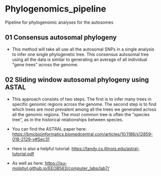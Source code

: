 # Phylogenomics_pipeline
Pipeline for phylogenomic analyses for the autosomes

## 01 Consensus autosomal phylogeny
- This method will take all use all the autosomal SNPs in a single analysis to infer one single phylogenetic tree. This consensus autosomal tree using all the data is similar to generating an average  of all individual "gene trees" across the genome.



## 02 Sliding window autosomal phylogeny using ASTAL

- This approach consists of two steps. The first is to infer many trees in specific genomic regions across the genome. The second step is to find which trees are most prevalent among all the trees we generated across all the genomic regions. The most common tree is often the "species tree", as in the historical relationships between species.

- You can find the ASTRAL paper here: https://bmcbioinformatics.biomedcentral.com/articles/10.1186/s12859-018-2129-y#Sec31
- Here is also a helpful tutorial: https://tandy.cs.illinois.edu/astral-tutorial.pdf
- As well as here: https://isu-molphyl.github.io/EEOB563/computer_labs/lab7/
